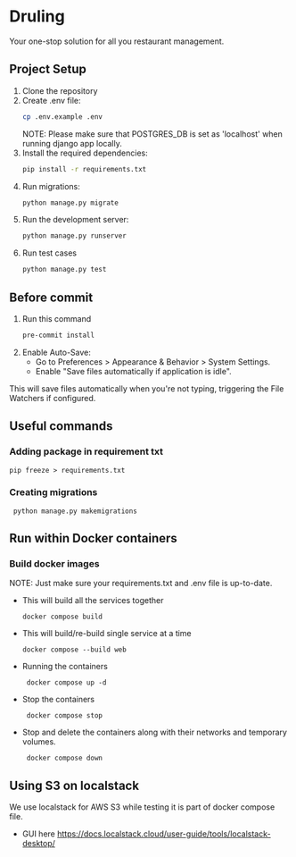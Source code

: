 # Druling
Your one-stop solution for all you restaurant management.

## Project Setup

1. Clone the repository
2. Create .env file:
    ```bash
    cp .env.example .env
    ```
   NOTE: Please make sure that POSTGRES_DB is set as 'localhost' when running django app locally.
3. Install the required dependencies:
    ```bash
    pip install -r requirements.txt
    ```
4. Run migrations:
    ```bash
    python manage.py migrate
    ```
5. Run the development server:
    ```bash
    python manage.py runserver
    ```
6. Run test cases
    ```bash
    python manage.py test
    ```

## Before commit

1. Run this command
   ```bash
   pre-commit install
   ```
2. Enable Auto-Save:
    * Go to Preferences > Appearance & Behavior > System Settings.
    * Enable "Save files automatically if application is idle".

This will save files automatically when you're not typing, triggering the File Watchers if configured.

## Useful commands

### Adding package in requirement txt

   ```commandline
   pip freeze > requirements.txt
   ```
### Creating migrations

   ```commandline
    python manage.py makemigrations
   ```


## Run within Docker containers

### Build docker images
NOTE: Just make sure your requirements.txt and .env file is up-to-date.


* This will build all the services together
   ```commandline
   docker compose build
   ```

* This will build/re-build single service at a time
   ```commandline
   docker compose --build web
   ```

* Running the containers

   ```commandline
    docker compose up -d
   ```

* Stop the containers

   ```commandline
    docker compose stop
   ```

* Stop and delete the containers along with their networks and temporary volumes.

   ```commandline
    docker compose down
   ```

## Using S3 on localstack
We use localstack for AWS S3 while testing it is part of docker compose file.

* GUI here https://docs.localstack.cloud/user-guide/tools/localstack-desktop/
